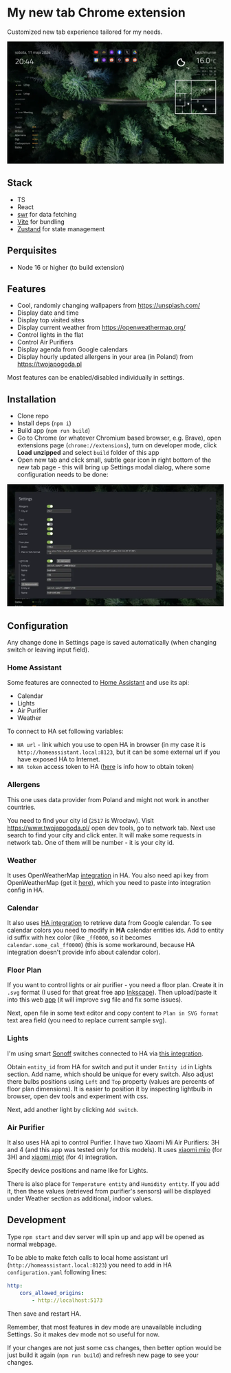 # My new tab Chrome extension

Customized new tab experience tailored for my needs.

![Overview](./scrots/overview.webp)

## Stack

- TS
- React
- [swr](https://swr.vercel.app/) for data fetching
- [Vite](https://vitejs.dev/) for bundling
- [Zustand](https://docs.pmnd.rs/zustand/getting-started/introduction) for state management

## Perquisites 

- Node 16 or higher (to build extension)

## Features

- Cool, randomly changing wallpapers from https://unsplash.com/ 
- Display date and time
- Display top visited sites
- Display current weather from https://openweathermap.org/
- Control lights in the flat
- Control Air Purifiers
- Display agenda from Google calendars
- Display hourly updated allergens in your area (in Poland) from https://twojapogoda.pl

Most features can be enabled/disabled individually in settings.

## Installation

- Clone repo
- Install deps (`npm i`)
- Build app (`npm run build`)
- Go to Chrome (or whatever Chromium based browser, e.g. Brave), open extensions page (`chrome://extensions`), turn on developer mode, click **Load unzipped** and select `build` folder of this app
- Open new tab and click small, subtle gear icon in right bottom of the new tab page - this will bring up Settings modal dialog, where some configuration needs to be done:

![Settings](./scrots/settings.webp)

## Configuration

Any change done in Settings page is saved automatically (when changing switch or leaving input field).

### Home Assistant

Some features are connected to [Home Assistant](https://www.home-assistant.io/) and use its api:
- Calendar
- Lights
- Air Purifier
- Weather

To connect to HA set following variables:
- `HA url` - link which you use to open HA in browser (in my case it is `http://homeassistant.local:8123`, but it can be some external url if you have exposed HA to Internet.
- `HA token` access token to HA ([here](https://developers.home-assistant.io/docs/api/rest/) is info how to obtain token)

### Allergens

This one uses data provider from Poland and might not work in another countries.

You need to find your city id (`2517` is Wrocław). Visit https://www.twojapogoda.pl/ open dev tools, go to network tab. Next use search to find your city and click enter. It will make some requests in network tab. One of them will be number - it is your city id.

### Weather

It uses OpenWeatherMap [integration](https://www.home-assistant.io/integrations/openweathermap/) in HA. You also need api key from OpenWeatherMap (get it [here](https://openweathermap.org/api)), which you need to paste into integration config in HA.

### Calendar

It also uses [HA integration](https://www.home-assistant.io/integrations/google/) to retrieve data from Google calendar. To see calendar colors you need to modify in **HA** calendar entities ids. Add to entity id suffix with hex color (like `_ff0000`, so it becomes `calendar.some_cal_ff0000`) (this is some workaround, because HA integration doesn't provide info about calendar color).


### Floor Plan

If you want to control lights or air purifier - you need a floor plan. Create it in `.svg` format (I used for that great free app [Inkscape](https://inkscape.org/)). Then upload/paste it into this web [app](https://jakearchibald.github.io/svgomg/) (it will improve svg file and fix some issues).

Next, open file in some text editor and copy content to `Plan in SVG format` text area field (you need to replace current sample svg).

### Lights

I'm using smart [Sonoff](https://sonoff.tech/) switches connected to HA via [this integration](https://github.com/AlexxIT/SonoffLAN).

Obtain `entity_id` from HA for switch and put it under `Entity id` in Lights section. Add name, which should be unique for every switch. Also adjust there bulbs positions using `Left` and `Top` property (values are percents of floor plan dimensions). It is easier to position it by inspecting lightbulb in browser, open dev tools and experiment with css.

Next, add another light by clicking `Add switch`.

### Air Purifier

It also uses HA api to control Purifier. I have two Xiaomi Mi Air Purifiers: 3H and 4 (and this app was tested only for this models). It uses [xiaomi miio](https://www.home-assistant.io/integrations/xiaomi_miio/) (for 3H) and [xiaomi miot](https://github.com/al-one/hass-xiaomi-miot) (for 4) integration. 

Specify device positions and name like for Lights.

There is also place for `Temperature entity` and `Humidity entity`. If you add it, then these values (retrieved from purifier's sensors) will be displayed under Weather section as additional, indoor values.

## Development

Type `npm start` and dev server will spin up and app will be opened as normal webpage.

To be able to make fetch calls to local home assistant url (`http://homeassistant.local:8123`) you need to add in HA `configuration.yaml` following lines:

```yaml
http:
    cors_allowed_origins:
        - http://localhost:5173
```

Then save and restart HA.

Remember, that most features in dev mode are unavailable including Settings. So it makes dev mode not so useful for now.

If your changes are not just some css changes, then better option would be just build it again (`npm run build`) and refresh new page to see your changes.
